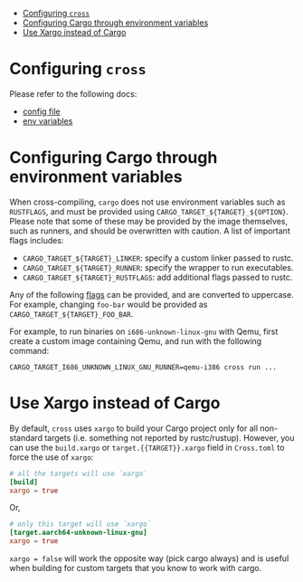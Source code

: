<!--toc:start-->
- [Configuring `cross`](#configuring-cross)
- [Configuring Cargo through environment variables](#configuring-cargo-through-environment-variables)
- [Use Xargo instead of Cargo](#use-xargo-instead-of-cargo)
<!--toc:end-->

# Configuring `cross`

Please refer to the following docs:

- [config file](./config_file.md)
- [env variables](./environment_variables.md)


# Configuring Cargo through environment variables

When cross-compiling, `cargo` does not use environment variables such as
`RUSTFLAGS`, and must be provided using `CARGO_TARGET_${TARGET}_${OPTION}`.
Please note that some of these may be provided by the image themselves, such as
runners, and should be overwritten with caution. A list of important flags
includes:

- `CARGO_TARGET_${TARGET}_LINKER`: specify a custom linker passed to rustc.
- `CARGO_TARGET_${TARGET}_RUNNER`: specify the wrapper to run executables.
- `CARGO_TARGET_${TARGET}_RUSTFLAGS`: add additional flags passed to rustc.

Any of the following [flags][cargo-flags] can be provided, and are converted to
uppercase. For example, changing `foo-bar` would be provided as
`CARGO_TARGET_${TARGET}_FOO_BAR`.

For example, to run binaries on `i686-unknown-linux-gnu` with Qemu, first
create a custom image containing Qemu, and run with the following command:

```
CARGO_TARGET_I686_UNKNOWN_LINUX_GNU_RUNNER=qemu-i386 cross run ...
```


# Use Xargo instead of Cargo

By default, `cross` uses `xargo` to build your Cargo project only for all
non-standard targets (i.e. something not reported by rustc/rustup). However,
you can use the `build.xargo` or `target.{{TARGET}}.xargo` field in
`Cross.toml` to force the use of `xargo`:

```toml
# all the targets will use `xargo`
[build]
xargo = true
```

Or,

```toml
# only this target will use `xargo`
[target.aarch64-unknown-linux-gnu]
xargo = true
```

`xargo = false` will work the opposite way (pick cargo always) and is useful
when building for custom targets that you know to work with cargo.


[cargo-flags]: https://doc.rust-lang.org/cargo/reference/config.html#target
